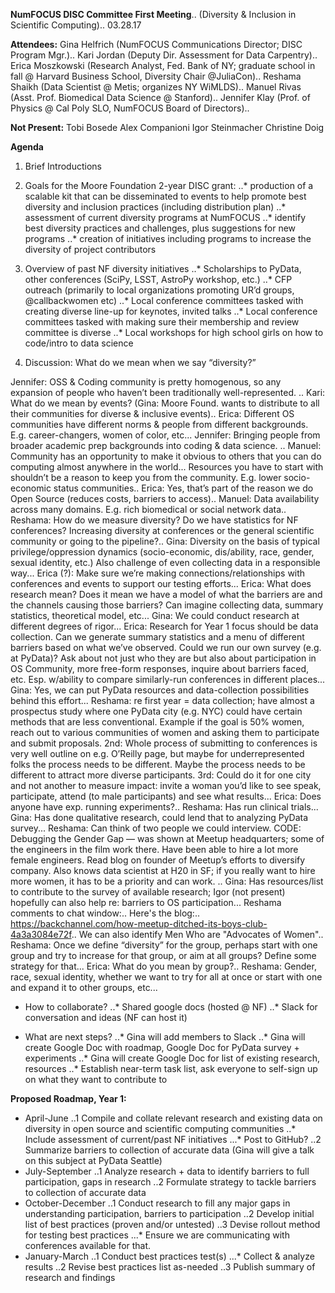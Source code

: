 **NumFOCUS DISC Committee First Meeting**..
(Diversity & Inclusion in Scientific Computing)..
03.28.17

**Attendees:**
Gina Helfrich (NumFOCUS Communications Director; DISC Program Mgr.)..
Kari Jordan (Deputy Dir. Assessment for Data Carpentry)..
Erica Moszkowski (Research Analyst, Fed. Bank of NY; graduate school in fall @ Harvard Business School, Diversity Chair @JuliaCon)..
Reshama Shaikh (Data Scientist @ Metis; organizes NY WiMLDS)..
Manuel Rivas (Asst. Prof. Biomedical Data Science @ Stanford)..
Jennifer Klay (Prof. of Physics @ Cal Poly SLO, NumFOCUS Board of Directors)..


**Not Present:** 
Tobi Bosede 
Alex Companioni 
Igor Steinmacher
Christine Doig



**Agenda**

1. Brief Introductions


2. Goals for the Moore Foundation 2-year DISC grant:
..* production of a scalable kit that can be disseminated to events to help promote best diversity and inclusion practices (including distribution plan)
..* assessment of current diversity programs at NumFOCUS
..* identify best diversity practices and challenges, plus suggestions for new programs
..* creation of initiatives including programs to increase the diversity of project contributors

3. Overview of past NF diversity initiatives
..* Scholarships to PyData, other conferences (SciPy, LSST, AstroPy workshop, etc.)
..* CFP outreach (primarily to local organizations promoting UR’d groups, @callbackwomen etc)
..* Local conference committees tasked with creating diverse line-up for keynotes, invited talks
..* Local conference committees tasked with making sure their membership and review committee is diverse
..* Local workshops for high school girls on how to code/intro to data science

4. Discussion: What do we mean when we say “diversity?”

Jennifer: OSS & Coding community is pretty homogenous, so any expansion of people who haven’t been traditionally well-represented. ..
Kari: What do we mean by events? (Gina: Moore Found. wants to distribute to all their communities for diverse & inclusive events)..
Erica: Different OS communities have different norms & people from different backgrounds. E.g. career-changers, women of color, etc...
Jennifer: Bringing people from broader academic prep backgrounds into coding & data science. ..
Manuel: Community has an opportunity to make it obvious to others that you can do computing almost anywhere in the world... Resources you have to start with shouldn’t be a reason to keep you from the community. E.g. lower socio-economic status communities..
Erica: Yes, that’s part of the reason we do Open Source (reduces costs, barriers to access)..
Manuel: Data availability across many domains. E.g. rich biomedical or social network data..
Reshama: How do we measure diversity? Do we have statistics for NF conferences? Increasing diversity at conferences or the general scientific community or going to the pipeline?..
Gina: Diversity on the basis of typical privilege/oppression dynamics (socio-economic, dis/ability, race, gender, sexual identity, etc.) Also challenge of even collecting data in a responsible way...
Erica (?): Make sure we’re making connections/relationships with conferences and events to support our testing efforts...
Erica: What does research mean? Does it mean we have a model of what the barriers are and the channels causing those barriers? Can imagine collecting data, summary statistics, theoretical model, etc...
Gina: We could conduct research at different degrees of rigor...
Erica: Research for Year 1 focus should be data collection. Can we generate summary statistics and a menu of different barriers based on what we’ve observed. Could we run our own survey (e.g. at PyData)? Ask about not just who they are but also about participation in OS Community, more free-form responses, inquire about barriers faced, etc. Esp. w/ability to compare similarly-run conferences in different places...
Gina: Yes, we can put PyData resources and data-collection possibilities behind this effort...
Reshama: re first year = data collection; have almost a prospectus study where one PyData city (e.g. NYC) could have certain methods that are less conventional. Example if the goal is 50% women, reach out to various communities of women and asking them to participate and submit proposals. 2nd: Whole process of submitting to conferences is very well outline on e.g. O’Reilly page, but maybe for underrepresented folks the process needs to be different. Maybe the process needs to be different to attract more diverse participants. 3rd: Could do it for one city and not another to measure impact: invite a woman you’d like to see speak, participate, attend (to male participants) and see what results...
Erica: Does anyone have exp. running experiments?..
Reshama: Has run clinical trials...
Gina: Has done qualitative research, could lend that to analyzing PyData survey...
Reshama: Can think of two people we could interview. CODE: Debugging the Gender Gap — was shown at Meetup headquarters; some of the engineers in the film work there. Have been able to hire a lot more female engineers. Read blog on founder of Meetup’s efforts to diversify company. Also knows data scientist at H20 in SF; if you really want to hire more women, it has to be a priority and can work. ..
Gina: Has resources/list to contribute to the survey of available research; Igor (not present) hopefully can also help re: barriers to OS participation...
Reshama comments to chat window:..
Here's the blog:..
https://backchannel.com/how-meetup-ditched-its-boys-club-4a3a3084e72f..
We can also identify Men Who are "Advocates of Women"..
Reshama: Once we define “diversity” for the group, perhaps start with one group and try to increase for that group, or aim at all groups? Define some strategy for that...
Erica:  What do you mean by group?..
Reshama: Gender, race, sexual identity, whether we want to try for all at once or start with one and expand it to other groups, etc...

* How to collaborate?
..* Shared google docs (hosted @ NF)
..* Slack for conversation and ideas (NF can host it)

* What are next steps?
..* Gina will add members to Slack
..* Gina will create Google Doc with roadmap, Google Doc for PyData survey + experiments
..* Gina will create Google Doc for list of existing research, resources
..* Establish near-term task list, ask everyone to self-sign up on what they want to contribute to



**Proposed Roadmap, Year 1:**
* April-June 
..1 Compile and collate relevant research and existing data on diversity in open source and scientific computing communities
..* Include assessment of current/past NF initiatives
...* Post to GitHub?
..2 Summarize barriers to collection of accurate data (Gina will give a talk on this subject at PyData Seattle)
* July-September
..1 Analyze research + data to identify barriers to full participation, gaps in research
..2 Formulate strategy to tackle barriers to collection of accurate data
* October-December
..1 Conduct research to fill any major gaps in understanding participation, barriers to participation
..2 Develop initial list of best practices (proven and/or untested)
..3 Devise rollout method for testing best practices
...* Ensure we are communicating with conferences available for that.
* January-March
..1 Conduct best practices test(s)
...* Collect & analyze results
..2 Revise best practices list as-needed
..3 Publish summary of research and findings


